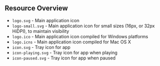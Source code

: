 ## Resource Overview

- `logo.svg` - Main application icon
- `logo-small.svg` - Main application icon for small sizes (16px, or 32px HiDPI), to maintain visibility
- `logo.ico` - Main application icon compiled for Windows platforms
- `logo.icns` - Main application icon compiled for Mac OS X
- `icon.svg` - Tray icon for app
- `icon-playing.svg` - Tray icon for app when playing
- `icon-paused.svg` - Tray icon for app when paused